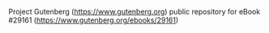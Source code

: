 Project Gutenberg (https://www.gutenberg.org) public repository for eBook #29161 (https://www.gutenberg.org/ebooks/29161)
